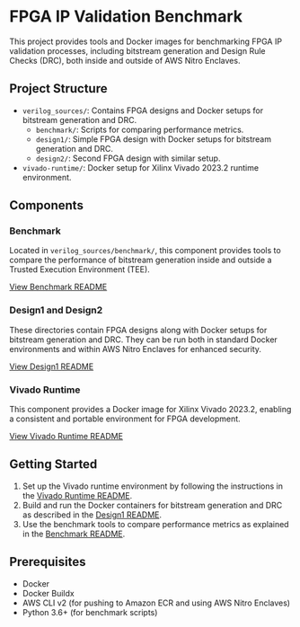 # FPGA IP Validation Benchmark

This project provides tools and Docker images for benchmarking FPGA IP validation processes, including bitstream generation and Design Rule Checks (DRC), both inside and outside of AWS Nitro Enclaves.

## Project Structure

- `verilog_sources/`: Contains FPGA designs and Docker setups for bitstream generation and DRC.
  - `benchmark/`: Scripts for comparing performance metrics.
  - `design1/`: Simple FPGA design with Docker setups for bitstream generation and DRC.
  - `design2/`: Second FPGA design with similar setup.
- `vivado-runtime/`: Docker setup for Xilinx Vivado 2023.2 runtime environment.

## Components

### Benchmark

Located in `verilog_sources/benchmark/`, this component provides tools to compare the performance of bitstream generation inside and outside a Trusted Execution Environment (TEE).

[View Benchmark README](verilog_sources/benchmark/README.md)

### Design1 and Design2

These directories contain FPGA designs along with Docker setups for bitstream generation and DRC. They can be run both in standard Docker environments and within AWS Nitro Enclaves for enhanced security.

[View Design1 README](verilog_sources/design1/README.md)

### Vivado Runtime

This component provides a Docker image for Xilinx Vivado 2023.2, enabling a consistent and portable environment for FPGA development.

[View Vivado Runtime README](vivado-runtime/README.md)

## Getting Started

1. Set up the Vivado runtime environment by following the instructions in the [Vivado Runtime README](vivado-runtime/README.md).
2. Build and run the Docker containers for bitstream generation and DRC as described in the [Design1 README](verilog_sources/design1/README.md).
3. Use the benchmark tools to compare performance metrics as explained in the [Benchmark README](verilog_sources/benchmark/README.md).

## Prerequisites

- Docker
- Docker Buildx
- AWS CLI v2 (for pushing to Amazon ECR and using AWS Nitro Enclaves)
- Python 3.6+ (for benchmark scripts)